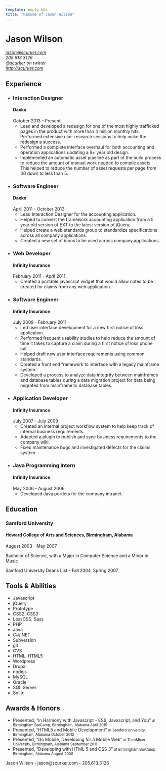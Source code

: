 ```yaml
---
template: empty.hbs
title: "Résumé of Jason Wilson"
---
```

<div class="hresume">
  <h1 class="fn">Jason Wilson</h1>
  <address class="vcard contact">
    <div><a class="email" href="mailto:jason@scurker.com">jason@scurker.com</a></div>
    <div class="tel">205.613.3126</div>
    <div><a class="url" href="http://twitter.com/scurker">@scurker</a> on twitter</div>
    <div><a class="url" href="http://scurker.com">http://scurker.com</a></div>
  </address>
  <section>
    <h2>Experience</h2>
    <ul>
      <li class="experience">
        <h3>Interaction Designer</h3>
        <h4>Daxko</h4>
        <date>October 2013 - Present</date>
        <ul>
          <li>Lead and developed a redesign for one of the most highly trafficked pages in the product with more than
4 million monthly hits. Performed extensive user research sessions to help make the redesign a success.</li>
          <li>Performed a complete interface overhaul for both accounting and operation applications updating a 6+ year old design.</li>
          <li>Implemented an automatic asset pipeline as part of the build process to reduce the amount of manual work needed to compile assets. This helped to reduce the number of asset requests per page from 40 down to less than 5.</li>
        </ul>
      </li>
      <li class="experience">
        <h3>Software Engineer</h3>
        <h4>Daxko</h4>
        <date>April 2011 - October 2013</date>
        <ul>
          <li>Lead Interaction Designer for the accounting application.</li>
          <li>Helped to convert the framework accounting application from a 5 year old version of EXT to the latest version of jQuery.</li>
          <li>Helped create a web standards group to standardize specifications across all company applications.</li>
          <li>Created a new set of icons to be used across company applications.</li>
        </ul>
      </li>
      <li class="experience">
        <h3>Web Developer</h3>
        <h4>Infinity Insurance</h4>
        <date>February 2011 - April 2011</date>
        <ul>
          <li>Created a portable javascript widget that would allow notes to be created for claims from any web application.</li>
        </ul>
      </li>
      <li class="experience">
        <h3>Software Engineer</h3>
        <h4>Infinity Insurance</h4>
        <date>July 2009 - February 2011</date>
        <ul>
          <li>Led user interface development for a new first notice of loss application.</li>
          <li>Performed frequent usability studies to help reduce the amount of time it takes to capture a claim during a first notice of loss phone call.</li>
          <li>Helped draft new user interface requirements using common standards.</li>
          <li>Created a front end framework to interface with a legacy mainframe system.</li>
          <li>Developed a process to analyze data integrity between mainframes and database tables during a data migration project for data being migrated from mainframe to database tables.</li>
        </ul>
      </li>
      <li class="experience">
        <h3>Application Developer</h3>
        <h4>Infinity Insurance</h4>
        <date>July 2007 - July 2009</date>
        <ul>
          <li>Created an internal project workflow system to help keep track of internal business requirements.</li>
          <li>Adapted a plugin to publish and sync business requirements to the company wiki.</li>
          <li>Fixed maintenance bugs and investigated defects for the claims system.</li>
        </ul>
      </li>
      <li class="experience">
        <h3>Java Programming Intern</h3>
        <h4>Infinity Insurance</h4>
        <date>May 2006 - August 2006</date>
        <ul>
          <li>Developed Java portlets for the company intranet.</li>
        </ul>
      </li>
    </ul>
  </section>
  <section class="education">
    <h2>Education</h2>
    <h3>Samford University</h3>
    <h4>Howard College of Arts and Sciences, Birmingham, Alabama</h4>
    <date>August 2003 - May 2007</date>
    <p>Bachelor of Science, with a Major in Computer Science and a Minor in Music</p>
    <p>Samford University Deans List - Fall 2004, Spring 2007</p>
  </section>
  <section class="skills">
    <h2>Tools &amp; Abilities</h2>
    <ul class="skills">
      <li class="skill">Javascript</li>
      <li class="skill">jQuery</li>
      <li class="skill">Prototype</li>
      <li class="skill">CSS2, CSS3</li>
      <li class="skill">LessCSS, Sass</li>
      <li class="skill">PHP</li>
      <li class="skill">Java</li>
      <li class="skill">C#/.NET</li>
      <li class="skill">Subversion</li>
      <li class="skill">git</li>
      <li class="skill">CVS</li>
      <li class="skill">HTML, HTML5</li>
      <li class="skill">Wordpress</li>
      <li class="skill">Drupal</li>
      <li class="skill">nodejs</li>
      <li class="skill">MySQL</li>
      <li class="skill">Oracle</li>
      <li class="skill">SQL Server</li>
      <li class="skill">Sqlite</li>
    </ul>
  </section>
  <section class="awards">
    <h2>Awards &amp; Honors</h2>
    <ul>
      <li class="vevent">
        Presented, “In Harmony with Javascript - ES6, Javascript, and You”
        <small>at Birmingham BarCamp, Birmingham, Alabama April 2015</small>
      </li>
      <li class="vevent">
        Presented, “HTML5 and Mobile Development”
        <small>at Samford University, Birmingham, Alabama October 2012</small>
      </li>
      <li class="vevent">
        Presented, “Go Mobile, Developing for a Mobile Web”
        <small>at TechMixer University, Birmingham, Alabama September 2011</small>
      </li>
      <li class="vevent">
        Presented, “Developing with HTML 5 and CSS 3”
        <small>at Birmingham BarCamp, Birmingham, Alabama August 2008</small>
      </li>
    </ul>
  </section>
  <footer>
    Jason Wilson - jason@scurker.com - 205.613.3126
  </footer>
  <link rel="stylesheet" href="resume.css"/>
</div>
